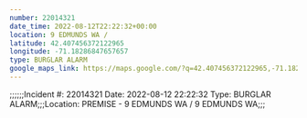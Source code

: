 ```yaml
---
number: 22014321
date_time: 2022-08-12T22:22:32+00:00
location: 9 EDMUNDS WA / 
latitude: 42.407456372122965
longitude: -71.18286847657657
type: BURGLAR ALARM
google_maps_link: https://maps.google.com/?q=42.407456372122965,-71.18286847657657
---
```


;;;;;;Incident #: 22014321   Date: 2022-08-12 22:22:32   Type: BURGLAR ALARM;;;Location: PREMISE - 9 EDMUNDS WA / 9 EDMUNDS WA;;;
